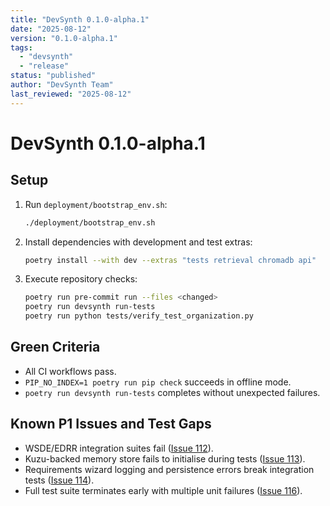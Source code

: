 ```yaml
---
title: "DevSynth 0.1.0-alpha.1"
date: "2025-08-12"
version: "0.1.0-alpha.1"
tags:
  - "devsynth"
  - "release"
status: "published"
author: "DevSynth Team"
last_reviewed: "2025-08-12"
---
```


# DevSynth 0.1.0-alpha.1

## Setup

1. Run `deployment/bootstrap_env.sh`:
   ```bash
   ./deployment/bootstrap_env.sh
   ```
2. Install dependencies with development and test extras:
   ```bash
   poetry install --with dev --extras "tests retrieval chromadb api"
   ```
3. Execute repository checks:
   ```bash
   poetry run pre-commit run --files <changed>
   poetry run devsynth run-tests
   poetry run python tests/verify_test_organization.py
   ```

## Green Criteria

- All CI workflows pass.
- `PIP_NO_INDEX=1 poetry run pip check` succeeds in offline mode.
- `poetry run devsynth run-tests` completes without unexpected failures.

## Known P1 Issues and Test Gaps

- WSDE/EDRR integration suites fail ([Issue 112](../../issues/112.md)).
- Kuzu-backed memory store fails to initialise during tests ([Issue 113](../../issues/113.md)).
- Requirements wizard logging and persistence errors break integration tests ([Issue 114](../../issues/114.md)).
- Full test suite terminates early with multiple unit failures ([Issue 116](../../issues/116.md)).

